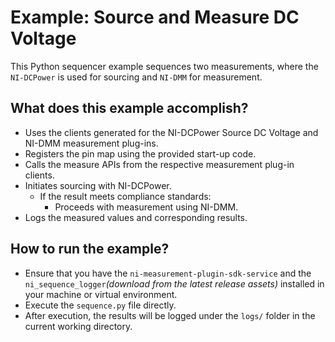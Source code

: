# Example: Source and Measure DC Voltage

This Python sequencer example sequences two measurements, where the `NI-DCPower` is used for sourcing and `NI-DMM` for measurement.

## What does this example accomplish?

- Uses the clients generated for the NI-DCPower Source DC Voltage and NI-DMM measurement plug-ins.
- Registers the pin map using the provided start-up code.
- Calls the measure APIs from the respective measurement plug-in clients.
- Initiates sourcing with NI-DCPower.
  - If the result meets compliance standards:
    - Proceeds with measurement using NI-DMM.
- Logs the measured values and corresponding results.

## How to run the example?

- Ensure that you have the `ni-measurement-plugin-sdk-service` and the `ni_sequence_logger`*(download from the latest release assets)* installed in your machine or virtual environment.
- Execute the `sequence.py` file directly.
- After execution, the results will be logged under the `logs/` folder in the current working directory.
